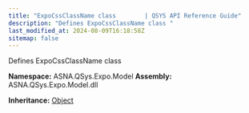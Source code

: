 ```yaml
---
title: "ExpoCssClassName class        | QSYS API Reference Guide"
description: "Defines ExpoCssClassName class "
last_modified_at: 2024-08-09T16:18:58Z
sitemap: false
---
```


Defines ExpoCssClassName class

**Namespace:** ASNA.QSys.Expo.Model
**Assembly:** ASNA.QSys.Expo.Model.dll

**Inheritance:** [Object](https://docs.microsoft.com/en-us/dotnet/api/system.object)
<br>
<br>
